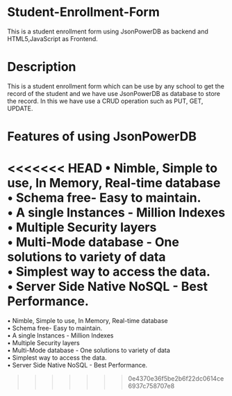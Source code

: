 # Student-Enrollment-Form
This is a student enrollment form using JsonPowerDB as backend and HTML5,JavaScript as Frontend.


# Description
This is a student enrollment form which can be use by any school to get the record of the student and we have use JsonPowerDB as database to store the record. In this we have use a CRUD operation such as PUT, GET, UPDATE.


# Features of using JsonPowerDB

<<<<<<< HEAD
•	Nimble, Simple to use, In Memory, Real-time database                                                                   
•	Schema free- Easy to maintain.                                                                                         
•	A single Instances - Million Indexes                                                                                   
•	Multiple Security layers                                                                                               
•	Multi-Mode database - One solutions to variety of data                                                                 
•	Simplest way to access the data.                                                                                       
•	Server Side Native NoSQL - Best Performance.                                                                           
=======
•	Nimble, Simple to use, In Memory, Real-time database                                                                                                                   
•	Schema free- Easy to maintain.                                                                                                                                         
•	A single Instances - Million Indexes                                                                                                                                   
•	Multiple Security layers                                                                                                                                               
•	Multi-Mode database - One solutions to variety of data                                                                                                                 
•	Simplest way to access the data.                                                                                                                                       
•	Server Side Native NoSQL - Best Performance.                                                                                                                           
>>>>>>> 0e4370e36f5be2b6f22dc0614ce6937c758707e8
